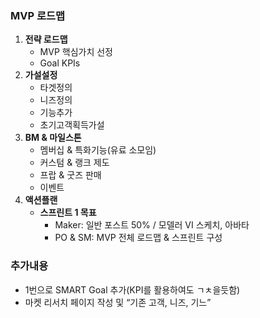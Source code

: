 ### MVP 로드맵 
1. **전략 로드맵**
	- MVP 핵심가치 선정
	- Goal KPIs
2. **가설설정**
	- 타겟정의
	- 니즈정의
	- 기능추가
	- 초기고객획득가설 
3. **BM & 마일스톤**
	- 멤버십 & 특화기능(유료 소모임)
	- 커스텀 & 랭크 제도
	- 프랍 & 굿즈 판매
	- 이벤트
4. **액션플랜**
	- **스프린트 1 목표**
		- Maker: 일반 포스트 50% / 모델러 VI 스케치, 아바타
		- PO & SM: MVP 전체 로드맵 & 스프린트 구성

### 추가내용 
- 1번으로 SMART Goal 추가(KPI를 활용하여도 ㄱㅊ을듯함)
- 마켓 리서치 페이지 작성 및 “기존 고객, 니즈, 기느”